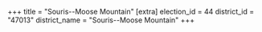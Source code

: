 +++
title = "Souris--Moose Mountain"
[extra]
election_id = 44
district_id = "47013"
district_name = "Souris--Moose Mountain"
+++
